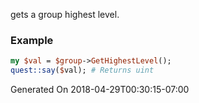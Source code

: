 gets a group highest level.
### Example

```perl
my $val = $group->GetHighestLevel();
quest::say($val); # Returns uint
```


Generated On 2018-04-29T00:30:15-07:00
